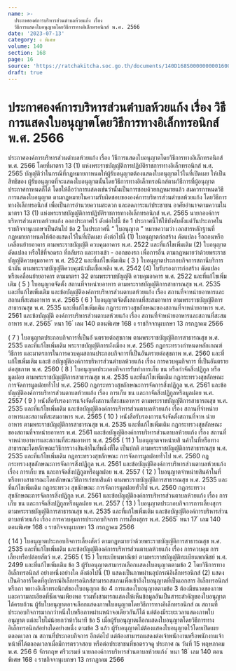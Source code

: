 ```yaml
---
name: >-
  ประกาศองค์การบริหารส่วนตำบลห้วยแก้ง เรื่อง
  วิธีการแสดงใบอนุญาตโดยวิธีการทางอิเล็กทรอนิกส์ พ.ศ. 2566
date: '2023-07-13'
category: ง พิเศษ
volume: 140
section: 168
page: 16
source: 'https://ratchakitcha.soc.go.th/documents/140D168S0000000001600.pdf'
draft: true
---
```


# ประกาศองค์การบริหารส่วนตำบลห้วยแก้ง เรื่อง วิธีการแสดงใบอนุญาตโดยวิธีการทางอิเล็กทรอนิกส์ พ.ศ. 2566

ประกาศองค์การบริหารส่วนตำบลห้วยแก้ง เรื่อง วิธีการแสดงใบอนุญาตโดยวิธีการทางอิเล็กทรอนิกส์ พ.ศ. 2566 โดยที่มาตรา 13 (1) แห่งพระราชบัญญัติการปฏิบัติราชการทางอิเล็กทรอนิกส์ พ.ศ. 2565 บัญญัติว่าในกรณีที่กฎหมายกาหนดให้ผู้รับอนุญาตต้องแสดงใบอนุญาตไว้ในที่เปิดเผย ให้เป็นสิทธิของ ผู้รับอนุญาตที่จะแสดงใบอนุญาตนั้นโดยวิธีการทางอิเล็กทรอนิกส์ตามวิธีการที่ผู้อนุญาตประกาศกาหนดก็ได้ โดยให้ถือว่าการแสดงเช่นว่านั้นเป็นการชอบด้วยกฎหมายแล้ว สมควรกาหนดวิธีการแสดงใบอนุญาต ตามกฎหมายในความรับผิดชอบขององค์การบริหารส่วนตำบลห้วยแก้ง โดยวิธีการทางอิเล็กทรอนิกส์ เพื่อเป็นการอำนวยความสะดวก และลดภาระแก่ประชาชน อาศัยอำนาจตามความในมาตรา 13 (1) แห่งพระราชบัญญัติการปฏิบัติราชการทางอิเล็กทรอนิกส์ พ.ศ. 2565 นายกองค์การบริหารส่วนตาบลห้วยแก้ง ออกประกาศไว้ ดังต่อไปนี้ ข้อ 1 ประกาศนี้ให้ใช้บังคับตั้งแต่วันประกาศในราชกิจจานุเบกษาเป็นต้นไป ข้อ 2 ในประกาศนี้ “ ใบอนุญาต ” หมายความว่า เอกสารหลักฐานที่กฎหมายกาหนดให้ต้องแสดงไว้ในที่เปิดเผย ดังต่อไปนี้ (1) ใบอนุญาตก่อสร้าง ดัดแปลง รื้อถอนหรือเคลื่อนย้ายอาคาร ตามพระราชบัญญัติ ควบคุมอาคาร พ.ศ. 2522 และที่แก้ไขเพิ่มเติม (2) ใบอนุญาต ดัดแปลง หรือใช้ที่จอดรถ ที่กลับรถ และทางเข้า - ออกของรถ เพื่อการอื่น ตามกฎหมายว่าด้วยพระราชบัญญัติควบคุมอาคาร พ.ศ. 2522 และที่แก้ไขเพิ่มเติม ( 3 ) ใบอนุญาตประกอบกิจการสถานีบริการน้ามัน ตามพระราชบัญญัติควบคุมน้ามันเชื้อเพลิง พ.ศ. 2542 (4) ใบรับรองการก่อสร้าง ดัดแปลง หรือเคลื่อนย้ายอาคาร ตามมาตรา 32 ตามพระราชบัญญัติ ควบคุมอาคาร พ.ศ. 2522 และที่แก้ไขเพิ่มเติม ( 5 ) ใบอนุญาตจัดตั้ง สถานที่จาหน่ายอาหาร ตามพระราชบัญญัติการสาธารณสุข พ.ศ. 2535 และที่แก้ไขเพิ่มเติม และข้อบัญญัติองค์การบริหารส่วนตาบลห้วยแก้ง เรื่อง สถานที่จาหน่ายอาหารและ สถานที่สะสมอาหาร พ.ศ. 2565 ( 6 ) ใบอนุญาตจัดตั้งสถานที่สะสมอาหาร ตามพระราชบัญญัติการสาธารณสุข พ.ศ. 2535 และที่แก้ไขเพิ่มเติม กฎกระทรวงสุขลักษณะของสถานที่จาหน่ายอาหาร พ.ศ. 2561 และข้อบัญญัติ องค์การบริหารส่วนตาบลห้วยแก้ง เรื่อง สถานที่จำหน่ายอาหารและสถานที่สะสมอาหาร พ.ศ. 2565 ้ หนา 16 ่ เลม 140 ตอนพิเศษ 168 ง ราชกิจจานุเบกษา 13 กรกฎาคม 2566

( 7 ) ใบอนุญาตประกอบกิจการที่เป็นอั นตรายต่อสุขภาพ ตามพระราชบัญญัติการสาธารณสุข พ.ศ. 2535 และที่แก้ไขเพิ่มเติม พระราชบัญญัติการผังเมือง พ.ศ. 2565 กฎกระทรวงกำหนดหลักเกณฑ์ วิธีการ และมาตรการในการควบคุมสถานประกอบกิจการที่เป็นอันตรายต่อสุขภาพ พ.ศ. 2560 และที่แก้ไขเพิ่มเติม และข้ อบัญญัติองค์การบริหารส่วนตำบลห้วยแก้ง เรื่อง การควบคุมกิจการ ที่เป็นอันตรายต่อสุขภาพ พ.ศ. 2560 ( 8 ) ใบอนุญาตประกอบกิจการรับทำการเก็บ ขน หรือกำจัดสิ่งปฏิกูล หรือมูลฝอย ตามพระราชบัญญัติการสาธารณสุข พ.ศ. 2535 และที่แก้ไขเพิ่มเติม กฎกระทรวงสุขลักษณะ การจัดการมูลฝอยทั่วไป พ.ศ. 2560 กฎกระทรวงสุขลักษณะการจัดการสิ่งปฏิกูล พ.ศ. 2561 และข้อบัญญัติองค์การบริหารส่วนตาบลห้วยแก้ง เรื่อง การเก็บ ขน และกาจัดสิ่งปฏิกูลหรือมูลฝอย พ.ศ. 2557 ( 9 ) หนังสือรับรองการแจ้งจัดตั้งสถานที่สะสมอาหาร ตามพระราชบัญญัติการสาธารณสุข พ.ศ. 2535 และที่แก้ไขเพิ่มเติม และข้อบัญญัติองค์การบริหารส่วนตาบลห้วยแก้ง เรื่อง สถานที่จำหน่าย อาหารและสถานที่สะสมอาหาร พ.ศ. 2565 ( 10 ) หนังสือรับรองการแจ้งจัดตั้งสถานที่จาห น่ายอาหาร ตามพระราชบัญญัติการสาธารณสุข พ.ศ. 2535 และที่แก้ไขเพิ่มเติม กฎกระทรวงสุขลักษณะของสถานที่จาหน่ายอาหาร พ.ศ. 2561 และข้อบัญญัติองค์การบริหารส่วนตาบลห้วยแก้ง เรื่อง สถานที่จาหน่ายอาหารและสถานที่สะสมอาหาร พ.ศ. 2565 ( 11 ) ใบอนุญาตจาหน่ายสิ นค้าในที่หรือทางสาธารณะโดยลักษณะวิธีการวางสินค้าในที่หนึ่งที่ใด เป็นปกติ ตามพระราชบัญญัติการสาธารณสุข พ.ศ. 2535 และที่แก้ไขเพิ่มเติม กฎกระทรวงสุขลักษณะ การจัดการมูลฝอยทั่วไป พ.ศ. 2560 กฎกระทรวงสุขลักษณะการจัดการสิ่งปฏิกูล พ.ศ. 2561 และข้อบัญญัติองค์การบริหารส่วนตาบลห้วยแก้ง เรื่อง การเก็บ ขน และกาจัดสิ่งปฏิกูลหรือมูลฝอย พ.ศ. 2557 ( 12 ) ใบอนุญาตจำหน่ายสินค้าในที่หรือทางสาธารณะโดยลักษณะวิธีการเร่ขายสินค้า ตามพระราชบัญญัติการสาธารณสุข พ.ศ. 2535 และที่แก้ไขเพิ่มเติม กฎกระทรวง สุขลักษณะ การจัดการมูลฝอยทั่วไป พ.ศ. 2560 กฎกระทรวงสุขลักษณะการจัดการสิ่งปฏิกูล พ.ศ. 2561 และข้อบัญญัติองค์การบริหารส่วนตาบลห้วยแก้ง เรื่อง การเก็บ ขน และกาจัดสิ่งปฏิกูลหรือมูลฝอย พ.ศ. 2557 ( 13 ) ใบอนุญาตประกอบกิจการการเลี้ยงสุกร ตามพระราชบัญญัติการสาธารณสุข พ.ศ. 2535 และที่แก้ไขเพิ่มเติม และข้อบัญญัติองค์การบริหารส่วนตาบลห้วยแก้ง เรื่อง การควบคุมการประกอบกิจการ การเลี้ยงสุกร พ.ศ. 2565 ้ หนา 17 ่ เลม 140 ตอนพิเศษ 168 ง ราชกิจจานุเบกษา 13 กรกฎาคม 2566

( 14 ) ใบอนุญาตประกอบกิจการเลี้ยงสัตว์ ตามกฎหมายว่าด้วยพระราชบัญญัติการสาธารณสุข พ.ศ. 2535 และที่แก้ไขเพิ่มเติม และข้อบัญญัติองค์การบริหารส่วนตาบลห้วยแก้ง เรื่อง การควบคุม การเลี้ยงหรือปล่อยสัตว์ พ.ศ. 2565 ( 15 ) ใบทะเบียนพาณิชย์ ตามพระราชบัญญัติทะเบียนพาณิชย์ พ.ศ. 2499 และที่แก้ไขเพิ่มเติม ข้อ 3 ผู้รับอนุญาตสามารถเลือกแสดงใบอนุญาตตามข้อ 2 โดยวิธีการทางอิเล็กทรอนิกส์ อย่างหนึ่งอย่างใด ดังต่อไปนี้ (1) แสดงเป็นภาพผ่านอุปกรณ์อิเล็กทรอนิกส์ (2) แสดงเป็นคิวอาร์โคดที่อุปกรณ์อิเล็กทรอนิกส์สามารถสแกนเพื่อเข้าถึงใบอนุญาตที่เป็นเอกสาร อิเล็กทรอนิกส์หรือภา พทางอิเล็กทรอนิกส์ของใบอนุญาต ข้อ 4 การแสดงใบอนุญาตตามข้อ 3 ต้องมีขนาดของภาพและความละเอียดที่ชัดเจนเพียงพอ รวมทั้งสามารถแสดงให้เห็นข้อมูลอันเป็นสาระสำคัญของใบอนุญาตได้ครบถ้วน ผู้รับใบอนุญาตอาจเลือกแสดงภาพใบอนุญาตโดยวิธีการทางอิเล็กทรอนิกส์ ณ สถานที่ ประกอบกิจการมากกว่าหนึ่งใบหรือภาพผ่านหน้าจอเดียวกันก็ได้ แต่ต้องมีระยะเวลาแสดงภาพใบอนุญาต แต่ละใบไม่น้อยกว่าห้าวินาที ข้อ 5 เมื่อผู้รับอนุญาตเลือกแสดงใบอนุญาตโดยวิธีการทางอิเล็กทรอนิกส์อย่างใดอย่างหนึ่ง ตามข้อ 3 แล้ว ผู้รับอนุญาตไม่ต้องแสดงใบอนุญาตไว้โดยเปิดเผยตลอดเวลา ณ สถานที่ประกอบกิจการ อีกต่อไป แต่ต้องสามารถแสดงต่อเจ้าพนักงานหรือพนักงานเจ้าหน้าที่ได้ตลอดเวลาเมื่อมีการตรวจสอบ หรือต่อประชาชนที่ขอตรวจดู ประกาศ ณ วันที่ 15 พฤษภาคม พ.ศ. 256 6 จักรกฤษ ศรีวะรมย์ นายกองค์การบริหารส่วนตาบลห้วยแก้ง ้ หนา 18 ่ เลม 140 ตอนพิเศษ 168 ง ราชกิจจานุเบกษา 13 กรกฎาคม 2566
